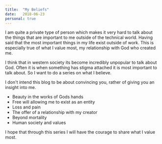 ```yaml
---
title:  "My Beliefs"
date:   2018-06-23
personal: true
---
```


I am quite a private type of person which makes it very hard to talk about the things that are important to me outside of the technical world. Having said that the most important things in my life exist outside of work. This is especially true of what I value most, my relationship with God who created me.

I think that in western society its become incredibly unpopular to talk about God. Often it is when something has stigma attached it is most important to talk about. So I want to do a series on what I believe.

I don't intend this blog to be about convincing you, rather of giving you an insight into me.

- Beauty in the works of Gods hands
- Free will allowing me to exist as an entity
- Loss and pain
- The offer of a relationship with my creator
- Beyond mortality
- Human society and values

I hope that through this series I will have the courage to share what I value most. 